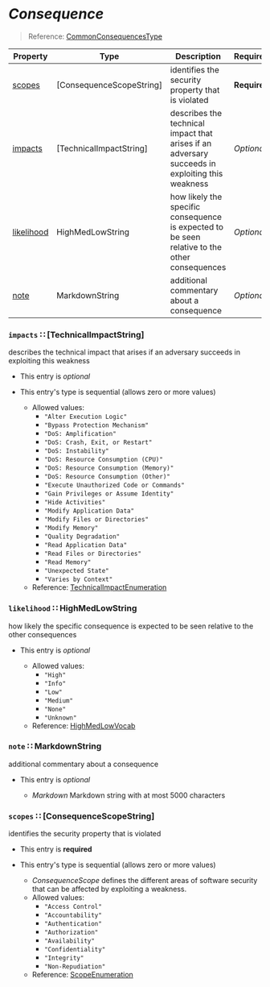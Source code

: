 <a id="map47"></a>
# *Consequence*

> Reference: [CommonConsequencesType](https://cwe.mitre.org/documents/schema/#CommonConsequencesType)

| Property | Type | Description | Required? |
| -------- | ---- | ----------- | --------- |
|[scopes](#scopes-consequencescopestring)|[ConsequenceScopeString]|identifies the security property that is violated|**Required**|
|[impacts](#impacts-technicalimpactstring)|[TechnicalImpactString]|describes the technical impact that arises if an adversary succeeds in exploiting this weakness|_Optional_|
|[likelihood](#likelihood-highmedlowstring)|HighMedLowString|how likely the specific consequence is expected to be seen relative to the other consequences|_Optional_|
|[note](#note-markdownstring)|MarkdownString|additional commentary about a consequence|_Optional_|


<a id="impacts-technicalimpactstring"></a>
### `impacts` ∷ [TechnicalImpactString]

describes the technical impact that arises if an adversary succeeds in exploiting this weakness

* This entry is _optional_
* This entry's type is sequential (allows zero or more values)


  * Allowed values:
    * `"Alter Execution Logic"`
    * `"Bypass Protection Mechanism"`
    * `"DoS: Amplification"`
    * `"DoS: Crash, Exit, or Restart"`
    * `"DoS: Instability"`
    * `"DoS: Resource Consumption (CPU)"`
    * `"DoS: Resource Consumption (Memory)"`
    * `"DoS: Resource Consumption (Other)"`
    * `"Execute Unauthorized Code or Commands"`
    * `"Gain Privileges or Assume Identity"`
    * `"Hide Activities"`
    * `"Modify Application Data"`
    * `"Modify Files or Directories"`
    * `"Modify Memory"`
    * `"Quality Degradation"`
    * `"Read Application Data"`
    * `"Read Files or Directories"`
    * `"Read Memory"`
    * `"Unexpected State"`
    * `"Varies by Context"`
  * Reference: [TechnicalImpactEnumeration](https://cwe.mitre.org/documents/schema/#TechnicalImpactEnumeration)


<a id="likelihood-highmedlowstring"></a>
### `likelihood` ∷ HighMedLowString

how likely the specific consequence is expected to be seen relative to the other consequences

* This entry is _optional_


  * Allowed values:
    * `"High"`
    * `"Info"`
    * `"Low"`
    * `"Medium"`
    * `"None"`
    * `"Unknown"`
  * Reference: [HighMedLowVocab](http://stixproject.github.io/data-model/1.2/stixVocabs/HighMediumLowVocab-1.0/)


<a id="note-markdownstring"></a>
### `note` ∷ MarkdownString

additional commentary about a consequence

* This entry is _optional_


  * *Markdown* Markdown string with at most 5000 characters

<a id="scopes-consequencescopestring"></a>
### `scopes` ∷ [ConsequenceScopeString]

identifies the security property that is violated

* This entry is **required**
* This entry's type is sequential (allows zero or more values)


  * *ConsequenceScope* defines the different areas of software security that can be affected by exploiting a weakness.
  * Allowed values:
    * `"Access Control"`
    * `"Accountability"`
    * `"Authentication"`
    * `"Authorization"`
    * `"Availability"`
    * `"Confidentiality"`
    * `"Integrity"`
    * `"Non-Repudiation"`
  * Reference: [ScopeEnumeration](https://cwe.mitre.org/documents/schema/#ScopeEnumeration)

